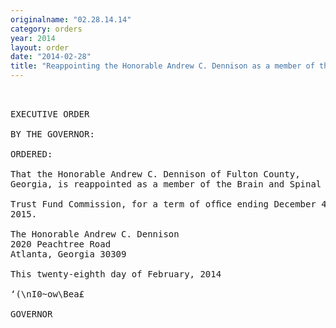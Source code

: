 ```yaml
---
originalname: "02.28.14.14"
category: orders
year: 2014
layout: order
date: "2014-02-28"
title: "Reappointing the Honorable Andrew C. Dennison as a member of the Brain and Spinal Injury Trust Fund Commission"
---
```

<pre>
 

EXECUTIVE ORDER

BY THE GOVERNOR:

ORDERED:

That the Honorable Andrew C. Dennison of Fulton County,
Georgia, is reappointed as a member of the Brain and Spinal Injury

Trust Fund Commission, for a term of ofﬁce ending December 4,
2015.

The Honorable Andrew C. Dennison
2020 Peachtree Road
Atlanta, Georgia 30309

This twenty-eighth day of February, 2014

‘(\nI0~ow\Bea£

GOVERNOR

</pre>
